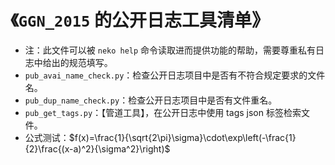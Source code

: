 # 《`GGN_2015` 的公开日志工具清单》 

- 注：此文件可以被 `neko help` 命令读取进而提供功能的帮助，需要尊重私有日志中给出的规范填写。
- `pub_avai_name_check.py`：检查公开日志项目中是否有不符合规定要求的文件名。
- `pub_dup_name_check.py`：检查公开日志项目中是否有文件重名。
- `pub_get_tags.py`：【管道工具】，在公开日志中使用 tags json 标签检索文件。
- 公式测试：$f(x)=\frac{1}{\sqrt{2\pi}\sigma}\cdot\exp\left(-\frac{1}{2}\frac{(x-a)^2}{\sigma^2}\right)$

